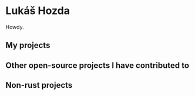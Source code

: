 # Lukáš Hozda

Howdy.

## My projects

## Other open-source projects I have contributed to

## Non-rust projects
